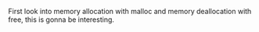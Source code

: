 First look into memory allocation with malloc and memory deallocation with free, this is gonna be interesting.
